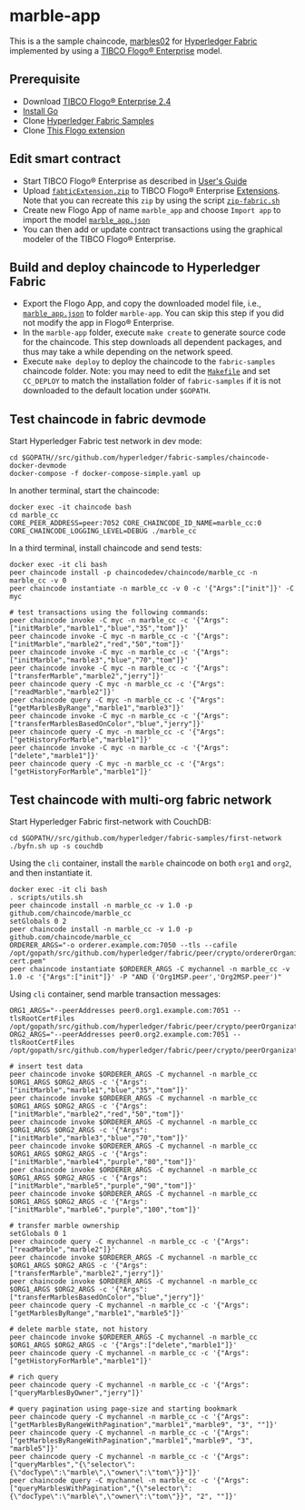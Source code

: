 # marble-app
This is a the sample chaincode, [marbles02](https://github.com/hyperledger/fabric-samples/tree/release-1.4/chaincode/marbles02) for [Hyperledger Fabric](https://www.hyperledger.org/projects/fabric) implemented by using a [TIBCO Flogo® Enterprise](https://docs.tibco.com/products/tibco-flogo-enterprise-2-4-0) model.

## Prerequisite
- Download [TIBCO Flogo® Enterprise 2.4](https://edelivery.tibco.com/storefront/eval/tibco-flogo-enterprise/prod11810.html)
- [Install Go](https://golang.org/doc/install)
- Clone [Hyperledger Fabric Samples](https://github.com/hyperledger/fabric-samples)
- Clone [This Flogo extension](https://github.com/yxuco/flogo-enterprise-app)

## Edit smart contract
- Start TIBCO Flogo® Enterprise as described in [User's Guide](https://docs.tibco.com/pub/flogo/2.4.0/doc/pdf/TIB_flogo_2.4_users_guide.pdf?id=1)
- Upload [`fabticExtension.zip`](https://github.com/yxuco/flogo-enterprise-app/blob/master/fabricExtension.zip) to TIBCO Flogo® Enterprise [Extensions](http://localhost:8090/wistudio/extensions).  Note that you can recreate this `zip` by using the script [`zip-fabric.sh`](https://github.com/yxuco/flogo-enterprise-app/blob/master/zip-fabric.sh)
- Create new Flogo App of name `marble_app` and choose `Import app` to import the model [`marble_app.json`](https://github.com/yxuco/flogo-enterprise-app/blob/master/marble-app/marble_app.json)
- You can then add or update contract transactions using the graphical modeler of the TIBCO Flogo® Enterprise.

## Build and deploy chaincode to Hyperledger Fabric
- Export the Flogo App, and copy the downloaded model file, i.e., [`marble_app.json`](https://github.com/yxuco/flogo-enterprise-app/blob/master/marble-app/marble_app.json) to folder `marble-app`.  You can skip this step if you did not modify the app in Flogo® Enterprise.
- In the `marble-app` folder, execute `make create` to generate source code for the chaincode.  This step downloads all dependent packages, and thus may take a while depending on the network speed.
- Execute `make deploy` to deploy the chaincode to the `fabric-samples` chaincode folder.  Note: you may need to edit the [`Makefile`](https://github.com/yxuco/flogo-enterprise-app/blob/master/marble-app/Makefile) and set `CC_DEPLOY` to match the installation folder of `fabric-samples` if it is not downloaded to the default location under `$GOPATH`.

## Test chaincode in fabric devmode
Start Hyperledger Fabric test network in dev mode:
```
cd $GOPATH//src/github.com/hyperledger/fabric-samples/chaincode-docker-devmode
docker-compose -f docker-compose-simple.yaml up
```
In another terminal, start the chaincode:
```
docker exec -it chaincode bash
cd marble_cc
CORE_PEER_ADDRESS=peer:7052 CORE_CHAINCODE_ID_NAME=marble_cc:0 CORE_CHAINCODE_LOGGING_LEVEL=DEBUG ./marble_cc
```
In a third terminal, install chaincode and send tests:
```
docker exec -it cli bash
peer chaincode install -p chaincodedev/chaincode/marble_cc -n marble_cc -v 0
peer chaincode instantiate -n marble_cc -v 0 -c '{"Args":["init"]}' -C myc

# test transactions using the following commands:
peer chaincode invoke -C myc -n marble_cc -c '{"Args":["initMarble","marble1","blue","35","tom"]}'
peer chaincode invoke -C myc -n marble_cc -c '{"Args":["initMarble","marble2","red","50","tom"]}'
peer chaincode invoke -C myc -n marble_cc -c '{"Args":["initMarble","marble3","blue","70","tom"]}'
peer chaincode invoke -C myc -n marble_cc -c '{"Args":["transferMarble","marble2","jerry"]}'
peer chaincode query -C myc -n marble_cc -c '{"Args":["readMarble","marble2"]}'
peer chaincode query -C myc -n marble_cc -c '{"Args":["getMarblesByRange","marble1","marble3"]}'
peer chaincode invoke -C myc -n marble_cc -c '{"Args":["transferMarblesBasedOnColor","blue","jerry"]}'
peer chaincode query -C myc -n marble_cc -c '{"Args":["getHistoryForMarble","marble1"]}'
peer chaincode invoke -C myc -n marble_cc -c '{"Args":["delete","marble1"]}'
peer chaincode query -C myc -n marble_cc -c '{"Args":["getHistoryForMarble","marble1"]}'
```

## Test chaincode with multi-org fabric network
Start Hyperledger Fabric first-network with CouchDB:
```
cd $GOPATH//src/github.com/hyperledger/fabric-samples/first-network
./byfn.sh up -s couchdb
```
Using the `cli` container, install the `marble` chaincode on both `org1` and `org2`, and then instantiate it.
```
docker exec -it cli bash
. scripts/utils.sh
peer chaincode install -n marble_cc -v 1.0 -p github.com/chaincode/marble_cc
setGlobals 0 2
peer chaincode install -n marble_cc -v 1.0 -p github.com/chaincode/marble_cc
ORDERER_ARGS="-o orderer.example.com:7050 --tls --cafile /opt/gopath/src/github.com/hyperledger/fabric/peer/crypto/ordererOrganizations/example.com/orderers/orderer.example.com/msp/tlscacerts/tlsca.example.com-cert.pem"
peer chaincode instantiate $ORDERER_ARGS -C mychannel -n marble_cc -v 1.0 -c '{"Args":["init"]}' -P "AND ('Org1MSP.peer','Org2MSP.peer')"
```
Using `cli` container, send marble transaction messages:
```
ORG1_ARGS="--peerAddresses peer0.org1.example.com:7051 --tlsRootCertFiles /opt/gopath/src/github.com/hyperledger/fabric/peer/crypto/peerOrganizations/org1.example.com/peers/peer0.org1.example.com/tls/ca.crt"
ORG2_ARGS="--peerAddresses peer0.org2.example.com:7051 --tlsRootCertFiles /opt/gopath/src/github.com/hyperledger/fabric/peer/crypto/peerOrganizations/org2.example.com/peers/peer0.org2.example.com/tls/ca.crt"

# insert test data
peer chaincode invoke $ORDERER_ARGS -C mychannel -n marble_cc $ORG1_ARGS $ORG2_ARGS -c '{"Args":["initMarble","marble1","blue","35","tom"]}'
peer chaincode invoke $ORDERER_ARGS -C mychannel -n marble_cc $ORG1_ARGS $ORG2_ARGS -c '{"Args":["initMarble","marble2","red","50","tom"]}'
peer chaincode invoke $ORDERER_ARGS -C mychannel -n marble_cc $ORG1_ARGS $ORG2_ARGS -c '{"Args":["initMarble","marble3","blue","70","tom"]}'
peer chaincode invoke $ORDERER_ARGS -C mychannel -n marble_cc $ORG1_ARGS $ORG2_ARGS -c '{"Args":["initMarble","marble4","purple","80","tom"]}'
peer chaincode invoke $ORDERER_ARGS -C mychannel -n marble_cc $ORG1_ARGS $ORG2_ARGS -c '{"Args":["initMarble","marble5","purple","90","tom"]}'
peer chaincode invoke $ORDERER_ARGS -C mychannel -n marble_cc $ORG1_ARGS $ORG2_ARGS -c '{"Args":["initMarble","marble6","purple","100","tom"]}'

# transfer marble ownership
setGlobals 0 1
peer chaincode query -C mychannel -n marble_cc -c '{"Args":["readMarble","marble2"]}'
peer chaincode invoke $ORDERER_ARGS -C mychannel -n marble_cc $ORG1_ARGS $ORG2_ARGS -c '{"Args":["transferMarble","marble2","jerry"]}'
peer chaincode invoke $ORDERER_ARGS -C mychannel -n marble_cc $ORG1_ARGS $ORG2_ARGS -c '{"Args":["transferMarblesBasedOnColor","blue","jerry"]}'
peer chaincode query -C mychannel -n marble_cc -c '{"Args":["getMarblesByRange","marble1","marble5"]}'

# delete marble state, not history
peer chaincode invoke $ORDERER_ARGS -C mychannel -n marble_cc $ORG1_ARGS $ORG2_ARGS -c '{"Args":["delete","marble1"]}'
peer chaincode query -C mychannel -n marble_cc -c '{"Args":["getHistoryForMarble","marble1"]}'

# rich query
peer chaincode query -C mychannel -n marble_cc -c '{"Args":["queryMarblesByOwner","jerry"]}'

# query pagination using page-size and starting bookmark
peer chaincode query -C mychannel -n marble_cc -c '{"Args":["getMarblesByRangeWithPagination","marble1","marble9", "3", ""]}'
peer chaincode query -C mychannel -n marble_cc -c '{"Args":["getMarblesByRangeWithPagination","marble1","marble9", "3", "marble5"]}'
peer chaincode query -C mychannel -n marble_cc -c '{"Args":["queryMarbles","{\"selector\":{\"docType\":\"marble\",\"owner\":\"tom\"}}"]}'
peer chaincode query -C mychannel -n marble_cc -c '{"Args":["queryMarblesWithPagination","{\"selector\":{\"docType\":\"marble\",\"owner\":\"tom\"}}", "2", ""]}'
```